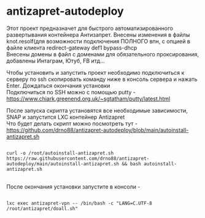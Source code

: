 # antizapret-autodeploy
Этот проект предназначет для быстрого автоматизированного развертывания контейнера Антизапрет.
Внесены изменения в файлы knot.resolf(для возможности подключения ПОЛНОГО впн, с опцией в файле клиента redirect-gateway def1 bypass-dhcp  
Внесены домены в файл с доменами для обязательного проксирования, добавлены Интаграм, Ютуб, FB итд...  

Чтобы установить и запустить проект необходимо
подключиться к серверу по ssh
скопировать команду ниже в консоль сервера и нажать Enter. Дождаться окончания установки  
Подключиться по SSH можно с помощью putty - https://www.chiark.greenend.org.uk/~sgtatham/putty/latest.html

После запуска скрипта установятся все необходимые зависимости, SNAP и запустится LXC контейнер Antizapret  
Что будет делать скрипт можно посмотреть тут - 
https://github.com/drno88/antizapret-autodeploy/blob/main/autoinstall-antizapret.sh

<pre>
<code>
curl -o /root/autoinstall-antizapret.sh https://raw.githubusercontent.com/drno88/antizapret-autodeploy/main/autoinstall-antizapret.sh && bash autoinstall-antizapret.sh
</code>
</pre>

После окончания установки запустите в консоли - 
<pre>
<code>
lxc exec antizapret-vpn -- /bin/bash -c "LANG=C.UTF-8 /root/antizapret/doall.sh"
</code>
</pre>
